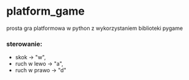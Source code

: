 # platform_game
prosta gra platformowa w python z wykorzystaniem biblioteki pygame

### sterowanie:
* skok -> "w",
* ruch w lewo -> "a",
* ruch w prawo -> "d"
